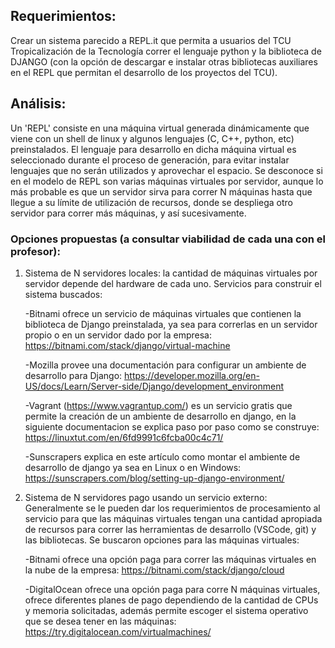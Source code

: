 ## Requerimientos:
Crear un sistema parecido a REPL.it que permita a usuarios del TCU Tropicalización de la Tecnología correr el lenguaje python y la biblioteca de DJANGO (con la opción de descargar e instalar otras bibliotecas auxiliares en el REPL que permitan el desarrollo de los proyectos del TCU).

## Análisis:
Un 'REPL' consiste en una máquina virtual generada dinámicamente que viene con un shell de linux y algunos lenguajes (C, C++, python, etc) preinstalados. El lenguaje para desarrollo en dicha máquina virtual es seleccionado durante el proceso de generación, para evitar instalar lenguajes que no serán utilizados y aprovechar el espacio. Se desconoce si en el modelo de REPL son varias máquinas virtuales por servidor, aunque lo más probable es que un servidor sirva para correr N máquinas hasta que llegue a su límite de utilización de recursos, donde se despliega otro servidor para correr más máquinas, y así sucesivamente.

### Opciones propuestas (a consultar viabilidad de cada una con el profesor):
1) Sistema de N servidores locales: la cantidad de máquinas virtuales por servidor depende del hardware de cada uno. 
Servicios para construir el sistema buscados:

    -Bitnami ofrece un servicio de máquinas virtuales que contienen la biblioteca de Django preinstalada, ya sea para correrlas en un servidor propio o en un servidor dado por la empresa: https://bitnami.com/stack/django/virtual-machine

    -Mozilla provee una documentación para configurar un ambiente de desarrollo para Django: https://developer.mozilla.org/en-US/docs/Learn/Server-side/Django/development_environment

    -Vagrant (https://www.vagrantup.com/) es un servicio gratis que permite la creación de un ambiente de desarrollo en django, en la siguiente documentacion se explica paso por paso como se construye: https://linuxtut.com/en/6fd9991c6fcba00c4c71/

    -Sunscrapers explica en este artículo como montar el ambiente de desarrollo de django ya sea en Linux o en Windows: https://sunscrapers.com/blog/setting-up-django-environment/




2) Sistema de N servidores pago usando un servicio externo: 
Generalmente se le pueden dar los requerimientos de procesamiento al servicio para que las máquinas virtuales tengan una cantidad apropiada de recursos para correr las herramientas de desarrollo (VSCode, git) y las bibliotecas.
Se buscaron opciones para las máquinas virtuales:

    -Bitnami ofrece una opción paga para correr las máquinas virtuales en la nube de la empresa: https://bitnami.com/stack/django/cloud

    -DigitalOcean ofrece una opción paga para corre N máquinas virtuales, ofrece diferentes planes de pago dependiendo de la cantidad de CPUs y memoria solicitadas, además permite escoger el sistema operativo que se desea tener en las máquinas: https://try.digitalocean.com/virtualmachines/

